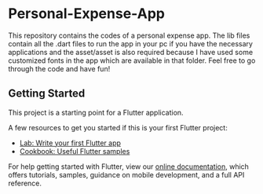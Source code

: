 # Personal-Expense-App
This repository contains the codes of a personal expense app.
The lib files contain all the .dart files to run the app in your pc if you have the necessary applications and the asset/asset is also required because I have used some customized fonts in the app which are available in that folder.
Feel free to go through the code and have fun!

## Getting Started

This project is a starting point for a Flutter application.

A few resources to get you started if this is your first Flutter project:

- [Lab: Write your first Flutter app](https://flutter.dev/docs/get-started/codelab)
- [Cookbook: Useful Flutter samples](https://flutter.dev/docs/cookbook)

For help getting started with Flutter, view our
[online documentation](https://flutter.dev/docs), which offers tutorials,
samples, guidance on mobile development, and a full API reference.
